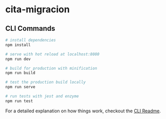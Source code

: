 # cita-migracion

## CLI Commands

``` bash
# install dependencies
npm install

# serve with hot reload at localhost:8080
npm run dev

# build for production with minification
npm run build

# test the production build locally
npm run serve

# run tests with jest and enzyme
npm run test
```

For a detailed explanation on how things work, checkout the [CLI Readme](https://github.com/developit/preact-cli/blob/master/README.md).
